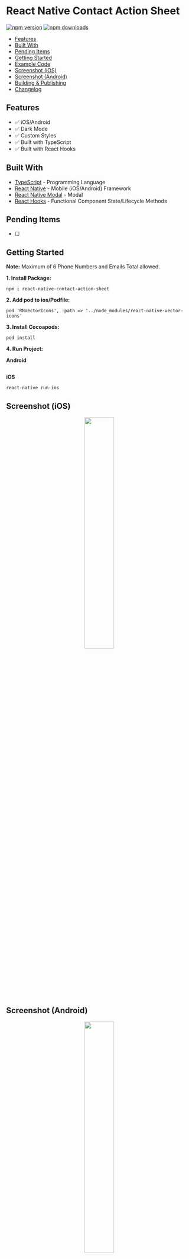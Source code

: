 # React Native Contact Action Sheet

[![npm version](https://badge.fury.io/js/react-native-contact-action-sheet.svg)](https://badge.fury.io/js/react-native-contact-action-sheet)
[![npm downloads](https://img.shields.io/npm/dm/react-native-contact-action-sheet.svg)](https://www.npmjs.com/package/react-native-contact-action-sheet)

*  [Features](#features)
*  [Built With](#built-with)
*  [Pending Items](#pending-items)
*  [Getting Started](#getting-started)
*  [Example Code](#example-code)
*  [Screenshot (iOS)](#screenshot-ios)
*  [Screenshot (Android)](#screenshot-android)
*  [Building & Publishing](#building-&-publishing)
*  [Changelog](#changelog)

## Features
*  ✅ iOS/Android
*  ✅ Dark Mode
*  ✅ Custom Styles
*  ✅ Built with TypeScript
*  ✅ Built with React Hooks

## Built With
* [TypeScript](https://github.com/microsoft/TypeScript) - Programming Language
* [React Native](https://facebook.github.io/react-native/) - Mobile (iOS/Android) Framework
* [React Native Modal](https://github.com/react-native-community/react-native-modal) - Modal
* [React Hooks](https://reactjs.org/docs/hooks-intro.html) - Functional Component State/Lifecycle Methods

## Pending Items
- [ ] 

## Getting Started
**Note:** Maximum of 6 Phone Numbers and Emails Total allowed.

**1. Install Package:**
```
npm i react-native-contact-action-sheet
```

**2. Add pod to ios/Podfile:**
```
pod 'RNVectorIcons', :path => '../node_modules/react-native-vector-icons'
```

**3. Install Cocoapods:**
```
pod install
```

**4. Run Project:**

**Android**
```javascript

```

**iOS**
```javascript
react-native run-ios
```


## Screenshot (iOS)
<div align="center">
  <img src="/screenshots/ios/iosActionSheet.gif" width="40%" height="40%" />
</div>

## Screenshot (Android)
<div align="center">
  <img src="/screenshots/android/androidActionSheet.gif" width="40%" height="40%" />
</div>


## Example Code
**Functional Component (Using React Hooks):**

```typescript
// Imports: Dependencies
import React, { useState } from 'react';
import { Button, SafeAreaView } from 'react-native';

// Imports: Components
import { ContactActionSheet }  from 'react-native-contact-action-sheet';

// Imports: TypeScript Types
import { ContactItem } from './src/types/types';

// App
const App: React.FC = (): JSX.Element => {
  // React Hooks: State
  const [ visible, toggle ] = useState<boolean>(false);

  // Open Action Sheet
  const openActionSheet = (): void => {
    // React Hook: Toggle Modal
    toggle((visible: boolean) => !visible);
  };

  // Contacts
  const contacts: Array<ContactItem> = [
    {
      title: 'Company Headquarters',
      type: 'Phone Number',
      contact: '(555) 555-5555',
    },
    {
      title: 'Retail Store',
      type: 'Phone Number',
      contact: '(777) 777-7777',
    },
    {
      title: 'Retail Store',
      type: 'Message',
      contact: '(777) 777-7777',
    },
    {
      title: 'Retail Store',
      type: 'Email',
      contact: 'hq@company.com',
    },
    {
      title: 'Website',
      type: 'Website',
      contact: 'https://company.com',
    },
  ];

  return (
    <SafeAreaView>
      <Button
        title="Show Modal"
        onPress={() => openActionSheet()}
      />

      <ContactActionSheet
        visible={visible}
        toggle={toggle}
        contactsList={contacts}
      />
    </SafeAreaView>
  );
};

// Exports
export default App;
```

**Class Component (Using State):**
```javascript
// Imports: Dependencies
import React from 'react';
import { Button, SafeAreaView } from 'react-native';
import { ContactActionSheet }  from 'react-native-contact-action-sheet';

// Screen: Class Component
class ClassComponent extends React.Component {
  constructor(props) {
    super(props);

    this.state = {
      visible: false,
    }
  }

  // Open Action Sheet
  openActionSheet = () => {
    // Set State
    this.setState({
      visible: !this.state.visible,
    })
  };

  render() {
    // Contacts
    const contacts = [
      {
        title: 'Company Headquarters',
        type: 'Phone Number',
        contact: '(555) 555-5555',
      },
      {
        title: 'Retail Store',
        type: 'Phone Number',
        contact: '(777) 777-7777',
      },
      {
        title: 'Retail Store',
        type: 'Message',
        contact: '(777) 777-7777',
      },
      {
        title: 'Retail Store',
        type: 'Email',
        contact: 'hq@company.com',
      },
      {
        title: 'Website',
        type: 'Website',
        contact: 'https://company.com',
      },
    ];

    return (
      <SafeAreaView>
        <Button
          title="Show Modal"
          onPress={this.openActionSheet}
        />

        <ContactActionSheet
          visible={this.state.visible}
          toggle={this.openActionSheet}
          contactsList={contacts}
        />
      </SafeAreaView>
    )
  }
}

// Exports
export default ClassComponent;
```

## Building & Publishing

**Build**
```
npm run build
```

**Publish**
```
npm publish
```


## Changelog

### [0.1.5] - 5/16/2021

***Changed***

- Changed `react-native-iphone-x-helper` to `peerDependency`.
- Changed `react-native-modal` to `peerDependency`.
- Changed `react-native-vector-icons` to `peerDependency`.
- Updated `README` Getting Started for `iOS` pods.
- Updated `README` Getting Started for `Android` dependencies.

### [0.1.4] - 5/13/2021

***Added***

- Added TypeScript `types` folder.

### [0.1.3] - 8/9/2020

***Added***

- Added Dark Mode support. Please upgrade to React Native `0.62` for this to work.

***Changed***

- Updated `react` dependency.
- Updated `react-native` dependency.
- Updated `react-native-vector-icons` dependency.
- Updated `react-native-modal` dependency.

***Removed***

- Removed `react-native-dark-mode` dependency (Deprecated).

### [0.1.2] - 4/2/2020

***Added***

- Added Website.

### [0.1.1] - 2/4/2020

***Added***

- Added `formatPhoneNumber` to convert phone number to `15555555555` format.

***Changed***

- Fixed React Native Vector Icons link issue.

### [0.1.0] - 2/3/2020

***Changed***

- Fixed React Native Vector Icons `podfile` issue.

### [0.0.6] - 1/31/2020

***Changed***

- Fixed maximum contacts issue.
- Fixed `outDir/dist` issue.

### [0.0.5] - 1/31/2020

***Changed***

- Fixed `README` example code.

### [0.0.3] - 1/31/2020

***Added***

- Added support for Message.

***Changed***

- Fixed toggle issue.

### [0.0.2] - 1/30/2020

***Added***

- Added Android Support.
- Added iPhone X/11 Support.
- Added screenshots.

***Changed***

- Styling changes.
